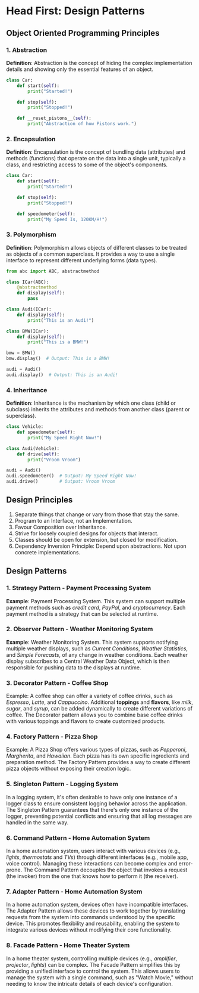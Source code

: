 # Head First: Design Patterns

## Object Oriented Programming Principles

### 1. Abstraction

**Definition**: Abstraction is the concept of hiding the complex implementation details and showing only the essential features of an object.

```python
class Car:
    def start(self):
        print("Started!")

    def stop(self):
        print("Stopped!")

    def __reset_pistons__(self):
        print("Abstraction of how Pistons work.")
```

### 2. Encapsulation

**Definition**: Encapsulation is the concept of bundling data (attributes) and methods (functions) that operate on the data into a single unit, typically a class, and restricting access to some of the object's components.

```python
class Car:
    def start(self):
        print("Started!")

    def stop(self):
        print("Stopped!")

    def speedometer(self):
        print("My Speed Is, 120KM/H!")
```

### 3. Polymorphism

**Definition**: Polymorphism allows objects of different classes to be treated as objects of a common superclass. It provides a way to use a single interface to represent different underlying forms (data types).

```python
from abc import ABC, abstractmethod

class ICar(ABC):
    @abstractmethod
    def display(self):
        pass

class Audi(ICar):
    def display(self):
        print("This is an Audi!")

class BMW(ICar):
    def display(self):
        print("This is a BMW!")

bmw = BMW()
bmw.display()  # Output: This is a BMW!

audi = Audi()
audi.display()  # Output: This is an Audi!
```

### 4. Inheritance

**Definition**: Inheritance is the mechanism by which one class (child or subclass) inherits the attributes and methods from another class (parent or superclass).

```python
class Vehicle:
    def speedometer(self):
        print("My Speed Right Now!")

class Audi(Vehicle):
    def drive(self):
        print("Vroom Vroom")

audi = Audi()
audi.speedometer()  # Output: My Speed Right Now!
audi.drive()        # Output: Vroom Vroom
```

## Design Principles

1. Separate things that change or vary from those that stay the same.
2. Program to an Interface, not an Implementation.
3. Favour Composition over Inheritance.
4. Strive for loosely coupled designs for objects that interact.
5. Classes should be open for extension, but closed for modification.
6. Dependency Inversion Principle: Depend upon abstractions. Not upon concrete implementations.

## Design Patterns

### 1. Strategy Pattern - Payment Processing System

**Example**: Payment Processing System. This system can support multiple payment methods such as _credit card_, _PayPal_, and _cryptocurrency_. Each payment method is a strategy that can be selected at runtime.

### 2. Observer Pattern - Weather Monitoring System

**Example**: Weather Monitoring System. This system supports notifying multiple weather displays, such as _Current Conditions_, _Weather Statistics_, and _Simple Forecasts_, of any change in weather conditions. Each weather display subscribes to a Central Weather Data Object, which is then responsible for pushing data to the displays at runtime.

### 3. Decorator Pattern - Coffee Shop

Example: A coffee shop can offer a variety of coffee drinks, such as _Espresso_, _Latte_, and _Cappuccino_. Additional **toppings** and **flavors**, like _milk_, _sugar_, and _syrup_, can be added dynamically to create different variations of coffee. The Decorator pattern allows you to combine base coffee drinks with various toppings and flavors to create customized products.

### 4. Factory Pattern - Pizza Shop

Example: A Pizza Shop offers various types of pizzas, such as _Pepperoni_, _Margherita_, and _Hawaiian_. Each pizza has its own specific ingredients and preparation method. The Factory Pattern provides a way to create different pizza objects without exposing their creation logic.

### 5. Singleton Pattern - Logging System

In a logging system, it's often desirable to have only one instance of a logger class to ensure consistent logging behavior across the application. The Singleton Pattern guarantees that there's only one instance of the logger, preventing potential conflicts and ensuring that all log messages are handled in the same way.

### 6. Command Pattern - Home Automation System

In a home automation system, users interact with various devices (e.g., _lights_, _thermostats_ and _TVs_) through different interfaces (e.g., mobile app, voice control). Managing these interactions can become complex and error-prone. The Command Pattern decouples the object that invokes a request (the invoker) from the one that knows how to perform it (the receiver).

### 7. Adapter Pattern - Home Automation System

In a home automation system, devices often have incompatible interfaces. The Adapter Pattern allows these devices to work together by translating requests from the system into commands understood by the specific device. This promotes flexibility and reusability, enabling the system to integrate various devices without modifying their core functionality.

### 8. Facade Pattern - Home Theater System

In a home theater system, controlling multiple devices (e.g., _amplifier_, _projector_, _lights_) can be complex. The Facade Pattern simplifies this by providing a unified interface to control the system. This allows users to manage the system with a single command, such as "Watch Movie," without needing to know the intricate details of each device's configuration.
